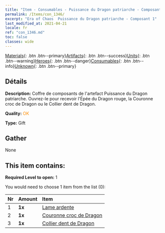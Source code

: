 ```yaml
---
title: "Item - Consumables - Puissance du Dragon patriarche - Composant 1"
permalink: /Items/con_1346/
excerpt: "Era of Chaos  Puissance du Dragon patriarche - Composant 1"
last_modified_at: 2021-04-21
locale: fr
ref: "con_1346.md"
toc: false
classes: wide
---
```

 [Materials](/fr/Items/){: .btn .btn--primary}[Artifacts](/fr/Items/Artifacts/){: .btn .btn--success}[Units](/fr/Items/Units/){: .btn .btn--warning}[Heroes](/fr/Items/Heroes/){: .btn .btn--danger}[Consumables](/fr/Items/Consumables/){: .btn .btn--info}[Unknown](/fr/Items/Unknown/){: .btn .btn--primary}

## Détails
 **Description:** Coffre de composants de l'artefact Puissance du Dragon patriarche. Ouvrez-le pour recevoir l'Épée du Dragon rouge, la Couronne croc de Dragon ou le Collier dent de Dragon.

 **Quality:** <span style="color: #FF8C00">OK</span>

 **Type:** Gift

## Gather

  None

## This item contains:

 **Required Level to open:** 1

 You would need to choose 1 item from the list (0):

  | Nr | Amount |     Item    |
  |:---|:-------|:------------|
  | 1 |  **1x** | [Lame ardente](/fr/Items/art_146/) |  | 
  | 2 |  **1x** | [Couronne croc de Dragon](/fr/Items/art_147/) |  | 
  | 3 |  **1x** | [Collier dent de Dragon](/fr/Items/art_149/) |  | 
